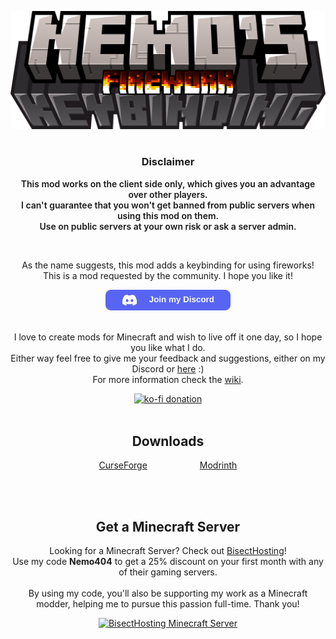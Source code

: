 ![Nemo's Mossy Blocks](https://github.com/NemoNotFound/NemoNotFound/blob/master/resources/png/nemos-firework-keybinding.png?raw=true)
<br><br>

<h3 align="center">Disclaimer</h2>
<p align="center" style="font-weight: 600;">
  This mod works on the client side only, which gives you an advantage over other players. <br>
  I can't guarantee that you won't get banned from public servers when using this mod on them. <br>
  Use on public servers at your own risk or ask a server admin.
</p>

<br>

<p align="center">
  As the name suggests, this mod adds a keybinding for using fireworks! <br>
  This is a mod requested by the community. I hope you like it!
</p>

<div align="center">
  <a href="https://discord.com/invite/yxs9dga" target="_blank">
    <img src="https://github.com/NemoNotFound/NemoNotFound/blob/master/resources/svg/join_discord_button.svg?raw=true" alt="ko-fi donation" width="200">
  </a>
</div>

<br>

<p align="center">
  I love to create mods for Minecraft and wish to live off it one day, so I hope you like what I do. <br>
  Either way feel free to give me your feedback and suggestions, either on my Discord or <a href="https://github.com/NemoNotFound/NemosMossyBlocks/discussions/">here</a> :)
  <br>
  For more information check the <a href="https://www.nemonotfound.com/minecraft-mods/nemos-firework-keybinding/wiki">wiki</a>.
</p>

<div align="center">
  <a href="https://ko-fi.com/J3J5UXAPK">
    <img src="https://ko-fi.com/img/githubbutton_sm.svg" alt="ko-fi donation">
  </a>
</div>

<br>

<h2 align="center">Downloads</h2>
<p align="center">
  <a href="https://curseforge.com/minecraft/mc-mods/nemos-firework-keybinding">CurseForge</a>&emsp;&emsp;&emsp;&emsp;&emsp;&emsp;<a href="https://modrinth.com/mod/nemos-firework-keybinding">Modrinth</a>
</p>

<br>
<br>

<h2 align="center">Get a Minecraft Server</h2>
<div align="center">
    <p>
        Looking for a Minecraft Server? Check out <a href="https://bisecthosting.com/Nemo404">BisectHosting</a>! <br>
        Use my code <span style="font-weight: bold;">Nemo404</span> to get a 25% discount on your first month with any of their gaming servers. <br><br>
        By using my code, you'll also be supporting my work as a Minecraft modder, helping me to pursue this passion full-time. Thank you!
    </p>
    <a href="https://bisecthosting.com/Nemo404">
        <img src="https://www.bisecthosting.com/partners/custom-banners/e6d95b5e-b7fb-47eb-ad78-4dc6071a6171.webp" alt="BisectHosting Minecraft Server">
    </a>
</div>
